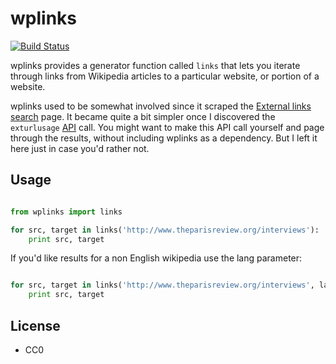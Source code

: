 wplinks
=======

[![Build Status](https://secure.travis-ci.org/edsu/wplinks.png)](http://travis-ci.org/edsu/wplinks)

wplinks provides a generator function called `links` that lets you iterate
through links from Wikipedia articles to a particular website, or portion 
of a website. 

wplinks used to be somewhat involved since it scraped the 
[External links search][1] page. It became quite a bit simpler once I 
discovered the `exturlusage` [API][2] call. You might want to make this 
API call yourself and page through the results, without including wplinks
as a dependency.  But I left it here just in case you'd rather not.

Usage
-----

```python

from wplinks import links 

for src, target in links('http://www.theparisreview.org/interviews'):
    print src, target
```

If you'd like results for a non English wikipedia use the lang parameter:

```python

for src, target in links('http://www.theparisreview.org/interviews', lang='fr'):
    print src, target
```

License
-------

* CC0

[1]: https://en.wikipedia.org/wiki/Special:LinkSearch
[2]: https://en.wikipedia.org/w/api.php

